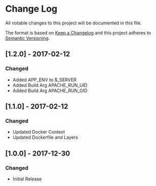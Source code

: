 # Change Log
All notable changes to this project will be documented in this file.

The format is based on [Keep a Changelog](http://keepachangelog.com/)
and this project adheres to [Semantic Versioning](http://semver.org/).


## [1.2.0] - 2017-02-12
### Changed
- Added APP_ENV to $_SERVER
- Added Build Arg APACHE_RUN_UID
- Added Build Arg APACHE_RUN_GID


## [1.1.0] - 2017-02-12
### Changed
- Updated Docker Context
- Updated Dockerfile and Layers


## [1.0.0] - 2017-12-30
### Changed
- Initial Release